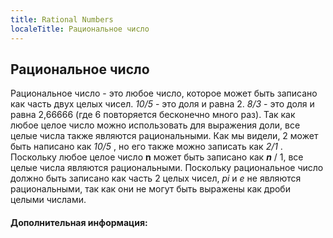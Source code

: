 ```yaml
---
title: Rational Numbers
localeTitle: Рациональное число
---
```

## Рациональное число

Рациональное число - это любое число, которое может быть записано как часть двух целых чисел. _10/5_ - это доля и равна 2. _8/3_ - это доля и равна 2,66666 (где 6 повторяется бесконечно много раз). Так как любое целое число можно использовать для выражения доли, все целые числа также являются рациональными. Как мы видели, 2 может быть написано как _10/5_ , но его также можно записать как _2/1_ . Поскольку любое целое число **n** может быть записано как **_n_** / 1, все целые числа являются рациональными. Поскольку рациональное число должно быть записано как часть 2 целых чисел, _pi_ и _e_ не являются рациональными, так как они не могут быть выражены как дроби целыми числами.

#### Дополнительная информация: